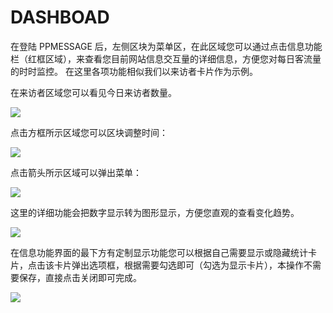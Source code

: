 # DASHBOAD
在登陆 PPMESSAGE 后，左侧区块为菜单区，在此区域您可以通过点击信息功能栏（红框区域），来查看您目前网站信息交互量的详细信息，方便您对每日客流量的时时监控。
在这里各项功能相似我们以来访者卡片作为示例。

在来访者区域您可以看见今日来访者数量。

![](https://upload-images.jianshu.io/upload_images/12406336-b33cbc54059e145b.png?imageMogr2/auto-orient/strip%7CimageView2/2/w/1240)


点击方框所示区域您可以区块调整时间：

![](https://upload-images.jianshu.io/upload_images/12406336-34ce51b33e104ab5.png?imageMogr2/auto-orient/strip%7CimageView2/2/w/1240)



点击箭头所示区域可以弹出菜单：

![](https://upload-images.jianshu.io/upload_images/12406336-8a185d22c42740d3.png?imageMogr2/auto-orient/strip%7CimageView2/2/w/1240)


这里的详细功能会把数字显示转为图形显示，方便您直观的查看变化趋势。

![](https://upload-images.jianshu.io/upload_images/12406336-7f5ae9ca5b9526f9.png?imageMogr2/auto-orient/strip%7CimageView2/2/w/1240)

在信息功能界面的最下方有定制显示功能您可以根据自己需要显示或隐藏统计卡片，点击该卡片弹出选项框，根据需要勾选即可（勾选为显示卡片），本操作不需要保存，直接点击关闭即可完成。

![](https://upload-images.jianshu.io/upload_images/12406336-87bb26bda6fbbd8b.png?imageMogr2/auto-orient/strip%7CimageView2/2/w/1240)


